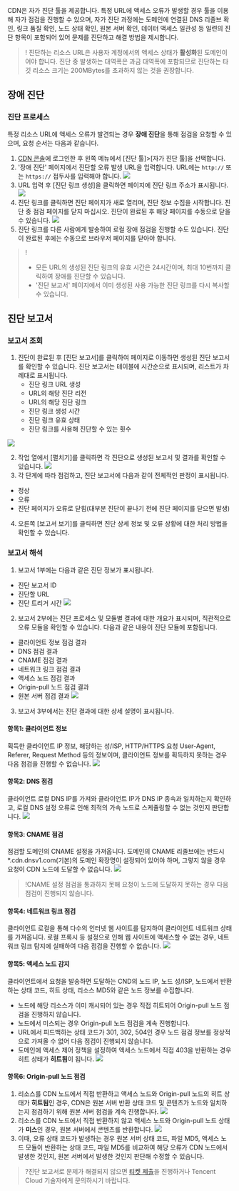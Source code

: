 CDN은 자가 진단 툴을 제공합니다. 특정 URL에 액세스 오류가 발생할 경우 툴을 이용해 자가 점검을 진행할 수 있으며, 자가 진단 과정에는 도메인에 연결된 DNS 리졸브 확인, 링크 품질 확인, 노드 상태 확인, 원본 서버 확인, 데이터 액세스 일관성 등 일련의 진단 항목이 포함되어 있어 문제를 진단하고 해결 방법을 제시합니다.

>! 진단하는 리소스 URL은 사용자 계정에서의 액세스 상태가 **활성화**된 도메인이어야 합니다. 진단 중 발생하는 대역폭은 과금 대역폭에 포함되므로 진단하는 타깃 리소스 크기는 200MBytes를 초과하지 않는 것을 권장합니다.



## 장애 진단
### 진단 프로세스

특정 리소스 URL에 액세스 오류가 발견되는 경우 **장애 진단**을 통해 점검을 요청할 수 있으며, 요청 순서는 다음과 같습니다.
1. [CDN 콘솔](https://console.cloud.tencent.com/cdn)에 로그인한 후 왼쪽 메뉴에서 [진단 툴]>[자가 진단 툴]을 선택합니다.
2. '장애 진단' 페이지에서 진단할 오류 발생 URL을 입력합니다. URL에는 `http://` 또는 `https://` 접두사를 입력해야 합니다.
 ![](https://main.qcloudimg.com/raw/0b5b89dee36676027aeb15a118b4584e.png)
3. URL 입력 후 [진단 링크 생성]을 클릭하면 페이지에 진단 링크 주소가 표시됩니다.
 ![](https://main.qcloudimg.com/raw/35e6dc6b335db10c63dc729cbe11ddbe.png)
4. 진단 링크를 클릭하면 진단 페이지가 새로 열리며, 진단 정보 수집을 시작합니다. 진단 중 점검 페이지를 닫지 마십시오. 진단이 완료된 후 해당 페이지를 수동으로 닫을 수 있습니다.
    ![](https://main.qcloudimg.com/raw/1e41c147e1e0ae216efc6635a43b1298.png)
5. 진단 링크를 다른 사람에게 발송하여 로컬 장애 점검을 진행할 수도 있습니다. 진단이 완료된 후에는 수동으로 브라우저 페이지를 닫아야 합니다.

>!
>- 모든 URL의 생성된 진단 링크의 유효 시간은 24시간이며, 최대 10번까지 클릭하여 장애를 진단할 수 있습니다.
>- '진단 보고서' 페이지에서 이미 생성된 사용 가능한 진단 링크를 다시 복사할 수 있습니다.

## 진단 보고서
### 보고서 조회
1. 진단이 완료된 후 [진단 보고서]를 클릭하여 페이지로 이동하면 생성된 진단 보고서를 확인할 수 있습니다. 진단 보고서는 테이블에 시간순으로 표시되며, 리스트가 차례대로 표시됩니다.
	- 진단 링크 URL 생성
	- URL의 해당 진단 리전
	- URL의 해당 진단 링크
	- 진단 링크 생성 시간
	- 진단 링크 유효 상태
	- 진단 링크를 사용해 진단할 수 있는 횟수

![](https://main.qcloudimg.com/raw/47c48777ace8428bb065695e1475600e.png)

2. 작업 열에서 [펼치기]를 클릭하면 각 진단으로 생성된 보고서 및 결과를 확인할 수 있습니다.
![](https://main.qcloudimg.com/raw/a439f2dbcadcb6d2790e846416717cea.png)
3. 각 단계에 따라 점검하고, 진단 보고서에 다음과 같이 전체적인 판정이 표시됩니다.
 - 정상
 - 오류
 - 진단 페이지가 오류로 닫힘(대부분 진단이 끝나기 전에 진단 페이지를 닫으면 발생)
4. 오른쪽 [보고서 보기]를 클릭하면 진단 상세 정보 및 오류 상황에 대한 처리 방법을 확인할 수 있습니다.

### 보고서 해석
1. 보고서 1부에는 다음과 같은 진단 정보가 표시됩니다.
 - 진단 보고서 ID
 - 진단할 URL
 - 진단 트리거 시간
![](https://main.qcloudimg.com/raw/a7b7c60533782c95927d4860491594fd.png)

2. 보고서 2부에는 진단 프로세스 및 모듈별 결과에 대한 개요가 표시되며, 직관적으로 오류 모듈을 확인할 수 있습니다. 다음과 같은 내용이 진단 모듈에 포함됩니다.
 - 클라이언트 정보 점검 결과
 - DNS 점검 결과
 - CNAME 점검 결과
 - 네트워크 링크 점검 결과
 - 액세스 노드 점검 결과
 - Origin-pull 노드 점검 결과
 - 원본 서버 점검 결과
![](https://main.qcloudimg.com/raw/1298a6d0b2e72b70ca202a03660b409f.png)

3. 보고서 3부에서는 진단 결과에 대한 상세 설명이 표시됩니다.
 #### 항목1: 클라이언트 정보
획득한 클라이언트 IP 정보, 해당하는 성/ISP, HTTP/HTTPS 요청 User-Agent, Referer, Request Method 등의 정보이며, 클라이언트 정보를 획득하지 못하는 경우 다음 점검을 진행할 수 없습니다.
![](https://main.qcloudimg.com/raw/8219224766176ed87ebb421330170f4a.png)

 #### 항목2: DNS 점검
클라이언트 로컬 DNS IP를 가져와 클라이언트 IP가 DNS IP 종속과 일치하는지 확인하고, 로컬 DNS 설정 오류로 인해 최적의 가속 노드로 스케쥴링할 수 없는 것인지 판단합니다.
![](https://main.qcloudimg.com/raw/4ab79b159c3e983cd6db7c1fefeae9ea.png)

 #### 항목3: CNAME 점검
점검할 도메인의 CNAME 설정을 가져옵니다. 도메인의 CNAME 리졸브에는 반드시 *.cdn.dnsv1.com(기본)의 도메인 확장명이 설정되어 있어야 하며, 그렇지 않을 경우 요청이 CDN 노드에 도달할 수 없습니다.
![](https://main.qcloudimg.com/raw/c3bbbb52440985415d9433b838dbde42.png)
>!CNAME 설정 점검을 통과하지 못해 요청이 노드에 도달하지 못하는 경우 다음 점검이 진행되지 않습니다.

 #### 항목4: 네트워크 링크 점검
클라이언트 로컬을 통해 다수의 인터넷 웹 사이트를 탐지하여 클라이언트 네트워크 상태를 가져옵니다. 로컬 프록시 등 설정으로 인해 웹 사이트에 액세스할 수 없는 경우, 네트워크 링크 탐지에 실패하여 다음 점검을 진행할 수 없습니다.
![](https://main.qcloudimg.com/raw/be249d3593b9956bf4e03393f02bb1d4.png)

 #### 항목5: 액세스 노드 감지
클라이언트에서 요청을 발송하면 도달하는 CND의 노드 IP, 노드 성/ISP, 노드에서 반환하는 상태 코드, 히트 상태, 리소스 MD5와 같은 노드 정보를 수집합니다.
 - 노드에 해당 리소스가 이미 캐시되어 있는 경우 직접 히트되어 Origin-pull 노드 점검을 진행하지 않습니다.
 - 노드에서 미스되는 경우 Origin-pull 노드 점검을 계속 진행합니다.
 - URL에서 피드백하는 상태 코드가 301, 302, 504인 경우 노드 점검 정보를 정상적으로 가져올 수 없어 다음 점검이 진행되지 않습니다.
 - 도메인에 액세스 제어 정책을 설정하여 액세스 노드에서 직접 403을 반환하는 경우 히트 상태가 **히트됨**이 됩니다.
![](https://main.qcloudimg.com/raw/cce938713c83879c50899efb71b9ea2e.png)

 #### 항목6: Origin-pull 노드 점검
 1. 리소스를 CDN 노드에서 직접 반환하고 액세스 노드와 Origin-pull 노드의 히트 상태가 **히트됨**인 경우, CDN은 원본 서버 반환 상태 코드 및 콘텐츠가 노드와 일치하는지 점검하기 위해 원본 서버 점검을 계속 진행합니다.
![](https://main.qcloudimg.com/raw/88ec7bc47877ef3c96b468a2a9c19a00.png)
 2. 리소스를 CDN 노드에서 직접 반환하지 않고 액세스 노드와 Origin-pull 노드 상태가 **미스**인 경우, 원본 서버에서 콘텐츠를 반환합니다.
![](https://main.qcloudimg.com/raw/ce8f450c620a6ed2b13de186a04b677b.png)
 3. 이때, 오류 상태 코드가 발생하는 경우 원본 서버 상태 코드, 파일 MD5, 액세스 노드 모듈이 반환하는 상태 코드, 파일 MD5를 비교하여 해당 오류가 CDN 노드에서 발생한 것인지, 원본 서버에서 발생한 것인지 판단해 수정할 수 있습니다.

>?진단 보고서로 문제가 해결되지 않으면 [티켓 제출](https://console.cloud.tencent.com/workorder/category)을 진행하거나 Tencent Cloud 기술자에게 문의하시기 바랍니다.

